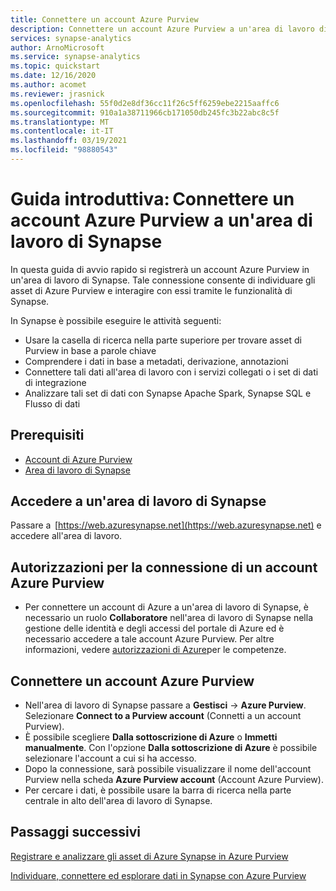 ```yaml
---
title: Connettere un account Azure Purview 
description: Connettere un account Azure Purview a un'area di lavoro di Synapse.
services: synapse-analytics
author: ArnoMicrosoft
ms.service: synapse-analytics
ms.topic: quickstart
ms.date: 12/16/2020
ms.author: acomet
ms.reviewer: jrasnick
ms.openlocfilehash: 55f0d2e8df36cc11f26c5ff6259ebe2215aaffc6
ms.sourcegitcommit: 910a1a38711966cb171050db245fc3b22abc8c5f
ms.translationtype: MT
ms.contentlocale: it-IT
ms.lasthandoff: 03/19/2021
ms.locfileid: "98880543"
---
```

# <a name="quickstartconnect-an-azure-purview-account-to-a-synapse-workspace"></a>Guida introduttiva: Connettere un account Azure Purview a un'area di lavoro di Synapse 


In questa guida di avvio rapido si registrerà un account Azure Purview in un'area di lavoro di Synapse. Tale connessione consente di individuare gli asset di Azure Purview e interagire con essi tramite le funzionalità di Synapse. 

In Synapse è possibile eseguire le attività seguenti: 
- Usare la casella di ricerca nella parte superiore per trovare asset di Purview in base a parole chiave 
- Comprendere i dati in base a metadati, derivazione, annotazioni 
- Connettere tali dati all'area di lavoro con i servizi collegati o i set di dati di integrazione 
- Analizzare tali set di dati con Synapse Apache Spark, Synapse SQL e Flusso di dati 

## <a name="prerequisites"></a>Prerequisiti 
- [Account di Azure Purview](../../purview/create-catalog-portal.md) 
- [Area di lavoro di Synapse](../quickstart-create-workspace.md) 

## <a name="signin-toa-synapse-workspace"></a>Accedere a un'area di lavoro di Synapse 

Passare a  [https://web.azuresynapse.net](https://web.azuresynapse.net) e accedere all'area di lavoro. 

## <a name="permissions-for-connecting-an-azure-purview-account"></a>Autorizzazioni per la connessione di un account Azure Purview 

- Per connettere un account di Azure a un'area di lavoro di Synapse, è necessario un ruolo **Collaboratore** nell'area di lavoro di Synapse nella gestione delle identità e degli accessi del portale di Azure ed è necessario accedere a tale account Azure Purview. Per altre informazioni, vedere [autorizzazioni di Azure](../../purview/catalog-permissions.md)per le competenze.

## <a name="connect-an-azure-purview-account"></a>Connettere un account Azure Purview  

- Nell'area di lavoro di Synapse passare a **Gestisci** -> **Azure Purview**. Selezionare **Connect to a Purview account** (Connetti a un account Purview). 
- È possibile scegliere **Dalla sottoscrizione di Azure** o **Immetti manualmente**. Con l'opzione **Dalla sottoscrizione di Azure** è possibile selezionare l'account a cui si ha accesso. 
- Dopo la connessione, sarà possibile visualizzare il nome dell'account Purview nella scheda **Azure Purview account** (Account Azure Purview). 
- Per cercare i dati, è possibile usare la barra di ricerca nella parte centrale in alto dell'area di lavoro di Synapse. 

## <a name="nextsteps"></a>Passaggi successivi 

[Registrare e analizzare gli asset di Azure Synapse in Azure Purview](../../purview/register-scan-azure-synapse-analytics.md)

[Individuare, connettere ed esplorare dati in Synapse con Azure Purview](how-to-discover-connect-analyze-azure-purview.md)   
